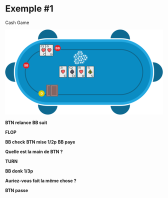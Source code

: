 # Exemple #1

Cash Game

![](img/pkr/2018-07-30-donk-turn.svg)

**BTN relance**
**BB suit**

**FLOP**

**BB check**
**BTN mise 1/2p**
**BB paye**

**Quelle est la main de BTN ?**

**TURN**

**BB donk 1/3p**

**Auriez-vous fait la même chose ?**

**BTN passe**
<!--stackedit_data:
eyJoaXN0b3J5IjpbNDAyOTE4NzQ0LDU1NjQ4MTE3NV19
-->
